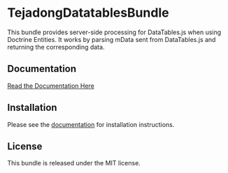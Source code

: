 TejadongDatatablesBundle
======================

This bundle provides server-side processing for DataTables.js when using Doctrine Entities.
It works by parsing mData sent from DataTables.js and returning the corresponding data.

Documentation
-------------

[Read the Documentation Here](https://github.com/Tejadong/DatatablesBundle/blob/master/Resources/doc/index.md)

Installation
------------

Please see the [documentation](https://github.com/Tejadong/DatatablesBundle/blob/master/Resources/doc/index.md) for installation
instructions.

License
-------

This bundle is released under the MIT license.
